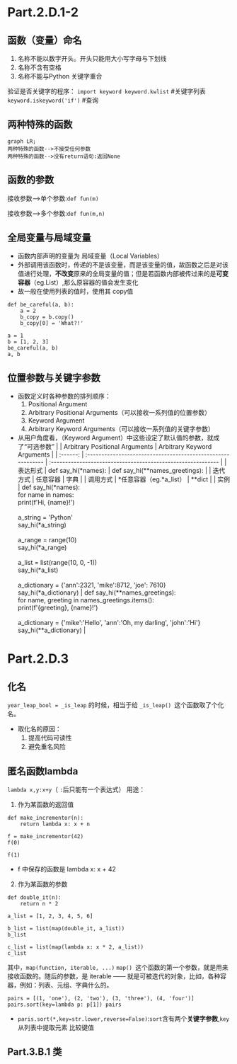 # Part.2.D.1-2
## 函数（变量）命名
1. 名称不能以数字开头。开头只能用大小写字母与下划线
2. 名称不含有空格
3. 名称不能与Python 关键字重合

验证是否关键字的程序：
`import keyword
keyword.kwlist` #关键字列表
`keyword.iskeyword('if')` #查询

## 两种特殊的函数
```mermaid
graph LR;
两种特殊的函数-->不接受任何参数
两种特殊的函数-->没有return语句:返回None
```
## 函数的参数

接收参数-->单个参数:`def fun(m)`

接收参数-->多个参数:`def fun(m,n)`

## 全局变量与局域变量
- 函数内部声明的变量为 局域变量（Local Variables）
- 外部调用该函数时，传递的不是该变量，而是该变量的值，故函数之后是对该值进行处理，**不改变**原来的全局变量的值；但是若函数内部被传过来的是**可变容器**（eg.List）,那么原容器的值会发生变化
- 故一般在使用列表的值时，使用其 copy值
```
def be_careful(a, b):
    a = 2
    b_copy = b.copy()
    b_copy[0] = 'What?!'

a = 1
b = [1, 2, 3]
be_careful(a, b)
a, b
```
## 位置参数与关键字参数

- 函数定义时各种参数的排列顺序：
  1. Positional Argument
  2. Arbitrary Positional Arguments（可以接收一系列值的位置参数）
  3. Keyword Argument
  4. Arbitrary Keyword Arguments（可以接收一系列值的关键字参数）
- 从用户角度看，（Keyword Argument）中这些设定了默认值的参数，就成了“可选参数”
|          | Arbitrary Positional Arguments                               | Arbitrary Keyword Arguments                                  |
| :------: | :----------------------------------------------------------- | :----------------------------------------------------------- |
| 表达形式 | def say_hi(*names):                                          | def say_hi(**names_greetings):                               |
| 迭代方式 | 任意容器                                                     | 字典                                                         |
| 调用方式 | *任意容器（eg.\*a_list）                                     | **dict                                                       |
|   实例   | def say_hi(\*names):<br/>    for name in names:<br/>        print(f'Hi, {name}!')<br/><br/>a_string = 'Python'<br/>say_hi(\*a_string)<br/><br/>a_range = range(10)<br/>say_hi(\*a_range)<br/><br/>a_list = list(range(10, 0, -1))<br/>say_hi(\*a_list)<br/><br/>a_dictionary = {'ann':2321, 'mike':8712, 'joe': 7610}<br/>say_hi(*a_dictionary) | def say_hi(\**names_greetings):<br/>    for name, greeting in names_greetings.items():<br/>        print(f'{greeting}, {name}!')<br/>        <br/>a_dictionary = {'mike':'Hello', 'ann':'Oh, my darling', 'john':'Hi'}<br/>say_hi(\*\*a_dictionary) |

# Part.2.D.3 
## 化名

`year_leap_bool = _is_leap` 的时候，相当于给 `_is_leap() `这个函数取了个化名。
- 取化名的原因：
  1. 提高代码可读性
  2. 避免重名风险
## 匿名函数lambda
`lambda x,y:x+y`（ `:`后只能有一个表达式）
用途：
1. 作为某函数的返回值
```
def make_incrementor(n):
    return lambda x: x + n

f = make_incrementor(42)
f(0)

f(1)
``` 
- f 中保存的函数是 lambda x: x + 42

2. 作为某函数的参数
```
def double_it(n):
    return n * 2

a_list = [1, 2, 3, 4, 5, 6]

b_list = list(map(double_it, a_list))
b_list

c_list = list(map(lambda x: x * 2, a_list))
c_list
```
其中，`map(function, iterable, ...)` `map() `这个函数的第一个参数，就是用来接收函数的。随后的参数，是 iterable —— 就是可被迭代的对象，比如，各种容器，例如：列表、元组、字典什么的。

`pairs = [(1, 'one'), (2, 'two'), (3, 'three'), (4, 'four')]
pairs.sort(key=lambda p: p[1])
pairs`
- `paris.sort(*,key=str.lower,reverse=False)`:`sort`含有两个**关键字参数**,`key`从列表中提取元素 比较键值

## Part.3.B.1 类
